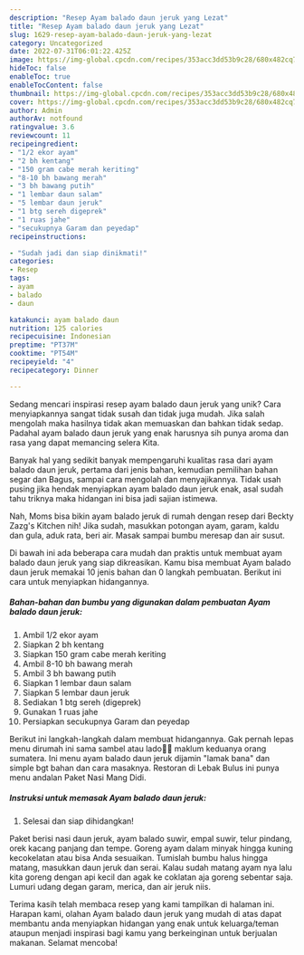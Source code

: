 ```yaml
---
description: "Resep Ayam balado daun jeruk yang Lezat"
title: "Resep Ayam balado daun jeruk yang Lezat"
slug: 1629-resep-ayam-balado-daun-jeruk-yang-lezat
category: Uncategorized
date: 2022-07-31T06:01:22.425Z
image: https://img-global.cpcdn.com/recipes/353acc3dd53b9c28/680x482cq70/ayam-balado-daun-jeruk-foto-resep-utama.jpg
hideToc: false
enableToc: true
enableTocContent: false
thumbnail: https://img-global.cpcdn.com/recipes/353acc3dd53b9c28/680x482cq70/ayam-balado-daun-jeruk-foto-resep-utama.jpg
cover: https://img-global.cpcdn.com/recipes/353acc3dd53b9c28/680x482cq70/ayam-balado-daun-jeruk-foto-resep-utama.jpg
author: Admin
authorAv: notfound
ratingvalue: 3.6
reviewcount: 11
recipeingredient:
- "1/2 ekor ayam"
- "2 bh kentang"
- "150 gram cabe merah keriting"
- "8-10 bh bawang merah"
- "3 bh bawang putih"
- "1 lembar daun salam"
- "5 lembar daun jeruk"
- "1 btg sereh digeprek"
- "1 ruas jahe"
- "secukupnya Garam dan peyedap"
recipeinstructions:

- "Sudah jadi dan siap dinikmati!"
categories:
- Resep
tags:
- ayam
- balado
- daun

katakunci: ayam balado daun 
nutrition: 125 calories
recipecuisine: Indonesian
preptime: "PT37M"
cooktime: "PT54M"
recipeyield: "4"
recipecategory: Dinner

---
```





Sedang mencari inspirasi resep ayam balado daun jeruk yang unik? Cara menyiapkannya sangat tidak susah dan tidak juga mudah. Jika salah mengolah maka hasilnya tidak akan memuaskan dan bahkan tidak sedap. Padahal ayam balado daun jeruk yang enak harusnya sih punya aroma dan rasa yang dapat memancing selera Kita.





Banyak hal yang sedikit banyak mempengaruhi kualitas rasa dari ayam balado daun jeruk, pertama dari jenis bahan, kemudian pemilihan bahan segar dan Bagus, sampai cara mengolah dan menyajikannya. Tidak usah pusing jika hendak menyiapkan ayam balado daun jeruk enak,      asal sudah tahu triknya maka hidangan ini bisa jadi sajian istimewa.














Nah, Moms bisa bikin ayam balado jeruk di rumah dengan resep dari Beckty Zazg&#39;s Kitchen nih! Jika sudah, masukkan potongan ayam, garam, kaldu dan gula, aduk rata, beri air. Masak sampai bumbu meresap dan air susut.






Di bawah ini ada beberapa cara mudah dan praktis untuk membuat ayam balado daun jeruk yang siap dikreasikan. Kamu bisa membuat Ayam balado daun jeruk memakai 10 jenis bahan dan 0 langkah pembuatan. Berikut ini cara untuk menyiapkan hidangannya.

<!--inarticleads1-->

##### Bahan-bahan dan bumbu yang digunakan dalam pembuatan Ayam balado daun jeruk:

1. Ambil 1/2 ekor ayam
1. Siapkan 2 bh kentang
1. Siapkan 150 gram cabe merah keriting
1. Ambil 8-10 bh bawang merah
1. Ambil 3 bh bawang putih
1. Siapkan 1 lembar daun salam
1. Siapkan 5 lembar daun jeruk
1. Sediakan 1 btg sereh (digeprek)
1. Gunakan 1 ruas jahe
1. Persiapkan secukupnya Garam dan peyedap


Berikut ini langkah-langkah dalam membuat hidangannya. Gak pernah lepas menu dirumah ini sama sambel atau lado🤣🤣 maklum keduanya orang sumatera. Ini menu ayam balado daun jeruk dijamin &#34;lamak bana&#34; dan simple bgt bahan dan cara masaknya. Restoran di Lebak Bulus ini punya menu andalan Paket Nasi Mang Didi. 

<!--inarticleads2-->

##### Instruksi untuk memasak Ayam balado daun jeruk:


1. Selesai dan siap dihidangkan!

Paket berisi nasi daun jeruk, ayam balado suwir, empal suwir, telur pindang, orek kacang panjang dan tempe. Goreng ayam dalam minyak hingga kuning kecokelatan atau bisa Anda sesuaikan. Tumislah bumbu halus hingga matang, masukkan daun jeruk dan serai. Kalau sudah matang ayam nya lalu kita goreng dengan api kecil dan agak ke coklatan aja goreng sebentar saja. Lumuri udang degan garam, merica, dan air jeruk niis. 

Terima kasih telah membaca resep yang kami tampilkan di halaman ini. Harapan kami, olahan Ayam balado daun jeruk yang mudah di atas dapat membantu anda menyiapkan hidangan yang enak untuk keluarga/teman ataupun menjadi inspirasi bagi kamu yang berkeinginan untuk berjualan makanan. Selamat mencoba!
